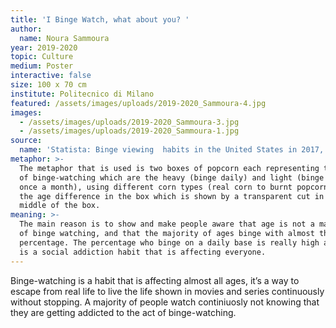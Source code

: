 ```yaml
---
title: 'I Binge Watch, what about you? '
author:
  name: Noura Sammoura
year: 2019-2020
topic: Culture
medium: Poster
interactive: false
size: 100 x 70 cm
institute: Politecnico di Milano
featured: /assets/images/uploads/2019-2020_Sammoura-4.jpg
images:
  - /assets/images/uploads/2019-2020_Sammoura-3.jpg
  - /assets/images/uploads/2019-2020_Sammoura-1.jpg
source:
  name: 'Statista: Binge viewing  habits in the United States in 2017, by age.'
metaphor: >-
  The metaphor that is used is two boxes of popcorn each representing the types
  of binge-watching which are the heavy (binge daily) and light (binge less than
  once a month), using different corn types (real corn to burnt popcorn) to show
  the age difference in the box which is shown by a transparent cut in the
  middle of the box.
meaning: >-
  The main reason is to show and make people aware that age is not a main reason
  of binge watching, and that the majority of ages binge with almost the same
  percentage. The percentage who binge on a daily base is really high and this
  is a social addiction habit that is affecting everyone.
---
```

Binge-watching is a habit that is affecting almost all ages, it’s a way to escape from real life to live the life shown in movies and series continuously without stopping. A majority of people watch continiuosly not knowing that they are getting addicted to the act of binge-watching.